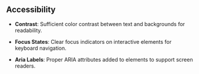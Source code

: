 ## Accessibility

- **Contrast**: Sufficient color contrast between text and backgrounds for readability.
  
- **Focus States**: Clear focus indicators on interactive elements for keyboard navigation.
  
- **Aria Labels**: Proper ARIA attributes added to elements to support screen readers.